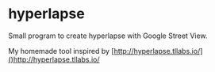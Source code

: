 hyperlapse
==========

Small program to create hyperlapse with Google Street View.

My homemade tool inspired by [http://hyperlapse.tllabs.io/]()http://hyperlapse.tllabs.io/
